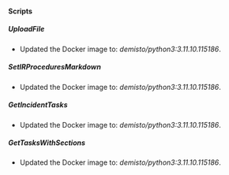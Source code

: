 
#### Scripts

##### UploadFile


- Updated the Docker image to: *demisto/python3:3.11.10.115186*.
##### SetIRProceduresMarkdown


- Updated the Docker image to: *demisto/python3:3.11.10.115186*.
##### GetIncidentTasks


- Updated the Docker image to: *demisto/python3:3.11.10.115186*.
##### GetTasksWithSections


- Updated the Docker image to: *demisto/python3:3.11.10.115186*.
